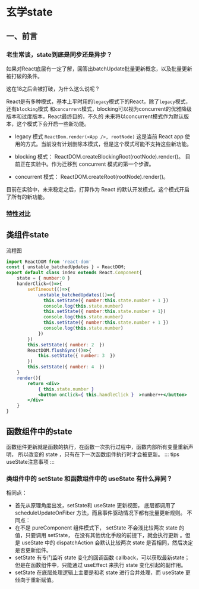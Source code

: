 # 玄学state

## 一、前言
### 老生常谈，state到底是同步还是异步？

如果对React底层有一定了解，回答出batchUpdate批量更新概念，以及批量更新被打破的条件。

这在18之后会被打破，为什么这么说呢？

React是有多种模式，基本上平时用的`legacy`模式下的React，除了`legacy`模式，还有`blocking`模式
和`concurrent`模式，blocking可以视为concurrent的优雅降级版本和过度版本，React最终目的，不久的
未来将以concurrent模式作为默认版本，这个模式下会开启一些新功能。

- legacy 模式 `ReactDom.render(<App />, rootNode)` 
这是当前 React app 使用的方式。当前没有计划删除本模式，但是这个模式可能不支持这些新功能。

- blocking 模式： ReactDOM.createBlockingRoot(rootNode).render(<App />)。
目前正在实验中。作为迁移到 concurrent 模式的第一个步骤。
- concurrent 模式： ReactDOM.createRoot(rootNode).render(<App />)。

目前在实验中，未来稳定之后，打算作为 React 的默认开发模式。这个模式开启了所有的新功能。

### [特性对比](https://zh-hans.reactjs.org/docs/concurrent-mode-adoption.html#feature-comparison)

## 类组件state

流程图

```jsx
import ReactDOM from 'react-dom'
const { unstable_batchedUpdates } = ReactDOM;
export default class index extends React.Component{
    state = { number:0 }
    handerClick=()=>{
        setTimeout(()=>{
            unstable_batchedUpdates(()=>{
              this.setState({ number:this.state.number + 1 })
              console.log(this.state.number)
              this.setState({ number:this.state.number + 1})
              console.log(this.state.number)
              this.setState({ number:this.state.number + 1 })
              console.log(this.state.number) 
            })
        })
        this.setState({ number: 2  })
        ReactDOM.flushSync(()=>{
            this.setState({ number: 3  })
        })
        this.setState({ number: 4  })
    }
    render(){
        return <div>
            { this.state.number }
            <button onClick={ this.handleClick }  >number++</button>
        </div>
    }
} 
```
## 函数组件中的state

函数组件更新就是函数的执行，在函数一次执行过程中，函数内部所有变量重新声明，
所以改变的 state ，只有在下一次函数组件执行时才会被更新。
::: tips useState注意事项
::: 


### 类组件中的 setState 和函数组件中的 useState 有什么异同？
相同点：
- 首先从原理角度出发，setState和 useState 更新视图，
底层都调用了 scheduleUpdateOnFiber 方法，而且事件驱动情况下都有批量更新规则。
不同点：
- 在不是 pureComponent 组件模式下， setState 不会浅比较两次 state 的值，只要调用 setState，
在没有其他优化手段的前提下，就会执行更新
。但是 useState 中的 dispatchAction 会默认比较两次 state 是否相同，然后决定是否更新组件。
- setState 有专门监听 state 变化的回调函数 callback，可以获取最新state；
但是在函数组件中，只能通过 useEffect 来执行 state 变化引起的副作用。
- setState 在底层处理逻辑上主要是和老 state 进行合并处理，而 useState 更倾向于重新赋值。
